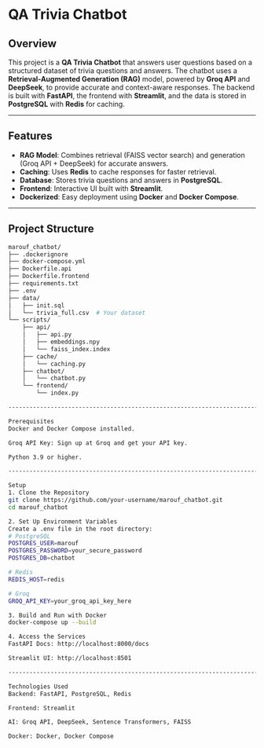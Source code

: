 # QA Trivia Chatbot

## Overview
This project is a **QA Trivia Chatbot** that answers user questions based on a structured dataset of trivia questions and answers. The chatbot uses a **Retrieval-Augmented Generation (RAG)** model, powered by **Groq API** and **DeepSeek**, to provide accurate and context-aware responses. The backend is built with **FastAPI**, the frontend with **Streamlit**, and the data is stored in **PostgreSQL** with **Redis** for caching.

---

## Features
- **RAG Model**: Combines retrieval (FAISS vector search) and generation (Groq API + DeepSeek) for accurate answers.
- **Caching**: Uses **Redis** to cache responses for faster retrieval.
- **Database**: Stores trivia questions and answers in **PostgreSQL**.
- **Frontend**: Interactive UI built with **Streamlit**.
- **Dockerized**: Easy deployment using **Docker** and **Docker Compose**.

---

## Project Structure
```bash
marouf_chatbot/
├── .dockerignore
├── docker-compose.yml
├── Dockerfile.api
├── Dockerfile.frontend
├── requirements.txt
├── .env
├── data/
│   ├── init.sql
│   └── trivia_full.csv  # Your dataset
└── scripts/
    ├── api/
    │   ├── api.py
    │   ├── embeddings.npy
    │   └── faiss_index.index
    ├── cache/
    │   └── caching.py
    ├── chatbot/
    │   └── chatbot.py
    └── frontend/
        └── index.py

-----------------------------------------------------------------------------------------------------------------------------------------

Prerequisites
Docker and Docker Compose installed.

Groq API Key: Sign up at Groq and get your API key.

Python 3.9 or higher.

-----------------------------------------------------------------------------------------------------------------------------------------

Setup
1. Clone the Repository
git clone https://github.com/your-username/marouf_chatbot.git
cd marouf_chatbot

2. Set Up Environment Variables
Create a .env file in the root directory:
# PostgreSQL
POSTGRES_USER=marouf
POSTGRES_PASSWORD=your_secure_password
POSTGRES_DB=chatbot

# Redis
REDIS_HOST=redis

# Groq
GROQ_API_KEY=your_groq_api_key_here

3. Build and Run with Docker
docker-compose up --build

4. Access the Services
FastAPI Docs: http://localhost:8000/docs

Streamlit UI: http://localhost:8501

-----------------------------------------------------------------------------------------------------------------------------------------

Technologies Used
Backend: FastAPI, PostgreSQL, Redis

Frontend: Streamlit

AI: Groq API, DeepSeek, Sentence Transformers, FAISS

Docker: Docker, Docker Compose

